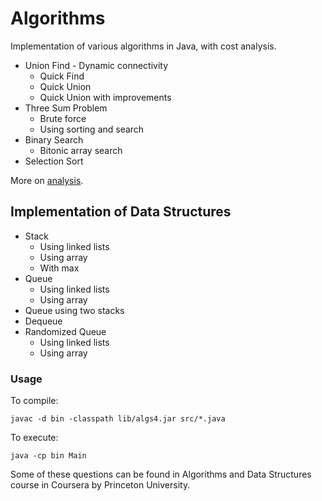 # Algorithms

Implementation of various algorithms in Java, with cost analysis.

* Union Find - Dynamic connectivity
    - Quick Find
    - Quick Union
    - Quick Union with improvements
* Three Sum Problem
    - Brute force
    - Using sorting and search
* Binary Search
    - Bitonic array search
* Selection Sort

More on [analysis](https://raw.githubusercontent.com/apoorvam/algorithms/master/analysis/README.md).

## Implementation of Data Structures

* Stack
    - Using linked lists
    - Using array
    - With max
* Queue
    - Using linked lists
    - Using array
* Queue using two stacks
* Dequeue
* Randomized Queue
    - Using linked lists
    - Using array

### Usage

To compile: 

```
javac -d bin -classpath lib/algs4.jar src/*.java
```

To execute: 

```
java -cp bin Main
```

Some of these questions can be found in Algorithms and Data Structures course in Coursera by Princeton University.
